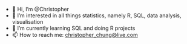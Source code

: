 - 👋 Hi, I’m @Christopher
- 👀 I’m interested in all things statistics, namely R, SQL, data analysis, visualisation
- 🌱 I’m currently learning SQL and doing R projects
- 📫 How to reach me: christopher_chung@live.com

<!---
Christopher-wq/Christopher-wq is a ✨ special ✨ repository because its `README.md` (this file) appears on your GitHub profile.
You can click the Preview link to take a look at your changes.
--->
